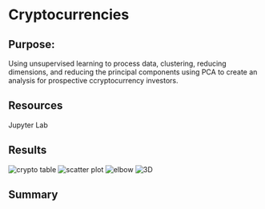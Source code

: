 # Cryptocurrencies

## Purpose: 
Using unsupervised learning to process data, clustering, reducing dimensions, and reducing the principal components using PCA to create an analysis for prospective ccryptocurrency investors.

## Resources
Jupyter Lab

## Results
![crypto table](https://user-images.githubusercontent.com/106544424/195348092-ed17320f-9b9f-4902-a431-7487561e51f5.png)
![scatter plot](https://user-images.githubusercontent.com/106544424/195348249-c8354a81-0ebb-41c1-8577-a2dcd9f770d9.png)
![elbow](https://user-images.githubusercontent.com/106544424/195348274-7db1373f-8b66-4003-bf26-8733dfbcbab4.png)
![3D](https://user-images.githubusercontent.com/106544424/195348304-9199d6cb-2a5f-45f3-9175-58f09a9d6b54.png)

## Summary
